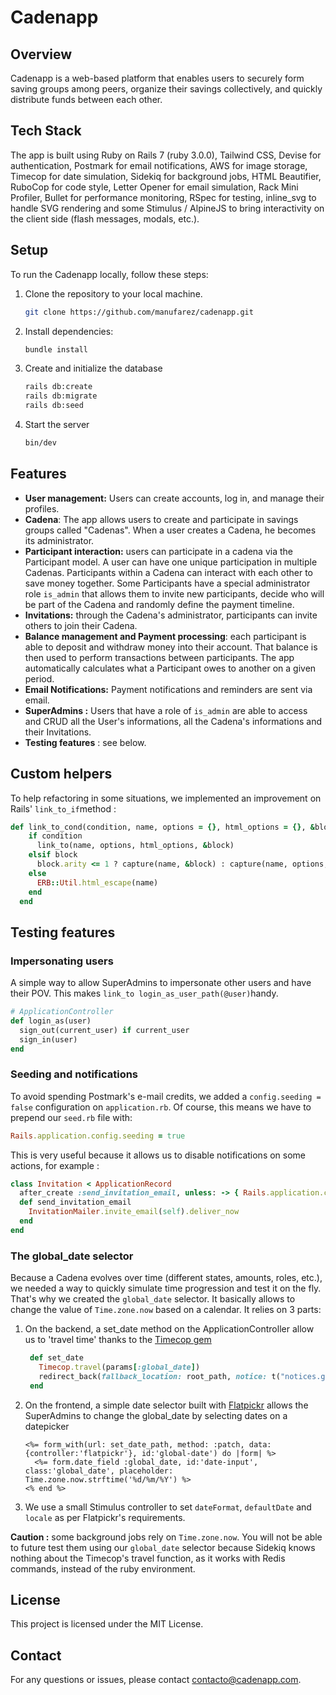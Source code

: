 # Cadenapp

## Overview

Cadenapp is a web-based platform that enables users to securely form saving groups among peers, organize their savings collectively, and quickly distribute funds between each other.

## Tech Stack

The app is built using Ruby on Rails 7 (ruby 3.0.0), Tailwind CSS, Devise for authentication, Postmark for email notifications, AWS for image storage, Timecop for date simulation, Sidekiq for background jobs, HTML Beautifier, RuboCop for code style, Letter Opener for email simulation, Rack Mini Profiler, Bullet for performance monitoring, RSpec for testing, inline_svg to handle SVG rendering and some Stimulus / AlpineJS to bring interactivity on the client side (flash messages, modals, etc.).

## Setup

To run the Cadenapp locally, follow these steps:

1. Clone the repository to your local machine.

   ```bash
   git clone https://github.com/manufarez/cadenapp.git
   ```

2. Install dependencies:

   ```bash
   bundle install
   ```

3. Create and initialize the database

   ```bash
   rails db:create
   rails db:migrate
   rails db:seed
   ```

4. Start the server

   ```bash
   bin/dev
   ```

## Features

- **User management:** Users can create accounts, log in, and manage their profiles.
- **Cadena**: The app allows users to create and participate in savings groups called "Cadenas". When a user creates a Cadena, he becomes its administrator.
- **Participant interaction:** users can participate in a cadena via the Participant model. A user can have one unique participation in multiple Cadenas. Participants within a Cadena can interact with each other to save money together. Some Participants have a special administrator role `is_admin` that allows them to invite new participants, decide who will be part of the Cadena and randomly define the payment timeline.
- **Invitations:** through the Cadena's administrator, participants can invite others to join their Cadena.
- **Balance management and Payment processing**: each participant is able to deposit and withdraw money into their account. That balance is then used to perform transactions between participants. The app automatically calculates what a Participant owes to another on a given period.
- **Email Notifications:** Payment notifications and reminders are sent via email.
- **SuperAdmins :** Users that have a role of `is_admin` are able to access and CRUD all the User's informations, all the Cadena's informations and their Invitations.
- **Testing features** : see below.

## Custom helpers

To help refactoring in some situations, we implemented an improvement on Rails' `link_to_if`method :

```ruby
def link_to_cond(condition, name, options = {}, html_options = {}, &block)
    if condition
      link_to(name, options, html_options, &block)
    elsif block
      block.arity <= 1 ? capture(name, &block) : capture(name, options, html_options, &block)
    else
      ERB::Util.html_escape(name)
    end
  end
```

## Testing features

### Impersonating users

A simple way to allow SuperAdmins to impersonate other users and have their POV. This makes `link_to login_as_user_path(@user)`handy.

```ruby
# ApplicationController
def login_as(user)
  sign_out(current_user) if current_user
  sign_in(user)
end
```

### Seeding and notifications

To avoid spending Postmark's e-mail credits, we added a `config.seeding = false` configuration on `application.rb`. Of course, this means we have to prepend our `seed.rb` file with:

```ruby
Rails.application.config.seeding = true
```

This is very useful because it allows us to disable notifications on some actions, for example :

```ruby
class Invitation < ApplicationRecord
  after_create :send_invitation_email, unless: -> { Rails.application.config.seeding }
  def send_invitation_email
    InvitationMailer.invite_email(self).deliver_now
  end
end
```

### The global_date selector

Because a Cadena evolves over time (different states, amounts, roles, etc.), we needed a way to quickly simulate time progression and test it on the fly. That's why we created the `global_date` selector. It basically allows to change the value of `Time.zone.now` based on a calendar. It relies on 3 parts:

1. On the backend, a set_date method on the ApplicationController allow us to 'travel time' thanks to the [Timecop gem](https://github.com/travisjeffery/timecop)

   ```ruby
    def set_date
      Timecop.travel(params[:global_date])
      redirect_back(fallback_location: root_path, notice: t("notices.global_date", global_date: Time.zone.now.strftime('%d/%m/%Y')))
    end
   ```

2. On the frontend, a simple date selector built with [Flatpickr](https://flatpickr.js.org/) allows the SuperAdmins to change the global_date by selecting dates on a datepicker

   ```erb
   <%= form_with(url: set_date_path, method: :patch, data:{controller:'flatpickr'}, id:'global-date') do |form| %>
     <%= form.date_field :global_date, id:'date-input', class:'global_date', placeholder: Time.zone.now.strftime('%d/%m/%Y') %>
   <% end %>
   ```

3. We use a small Stimulus controller to set `dateFormat`, `defaultDate` and `locale` as per Flatpickr's requirements.

**Caution :** some background jobs rely on `Time.zone.now`. You will not be able to future test them using our `global_date` selector because Sidekiq knows nothing about the Timecop's travel function, as it works with Redis commands, instead of the ruby environment.

## License

This project is licensed under the MIT License.

## Contact

For any questions or issues, please contact contacto@cadenapp.com.
